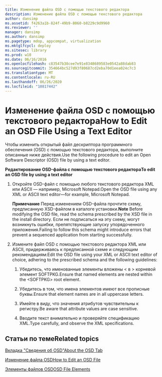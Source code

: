 ```yaml
---
title: Изменение файла OSD с помощью текстового редактора
description: Изменение файла OSD с помощью текстового редактора
author: dansimp
ms.assetid: f4263a1b-824f-49b9-8060-b8229c9d9960
ms.reviewer: ''
manager: dansimp
ms.author: dansimp
ms.pagetype: mdop, appcompat, virtualization
ms.mktglfcycl: deploy
ms.sitesec: library
ms.prod: w10
ms.date: 06/16/2016
ms.openlocfilehash: c83547b38cee7e91e8348689583e0542a88dab83
ms.sourcegitcommit: 354664bc527d93f80687cd2eba70d1eea024c7c3
ms.translationtype: MT
ms.contentlocale: ru-RU
ms.lasthandoff: 06/26/2020
ms.locfileid: "10817442"
---
```

# <span data-ttu-id="8dfa1-103">Изменение файла OSD с помощью текстового редактора</span><span class="sxs-lookup"><span data-stu-id="8dfa1-103">How to Edit an OSD File Using a Text Editor</span></span>


<span data-ttu-id="8dfa1-104">Чтобы изменить открытый файл дескриптора программного обеспечения (OSD) с помощью текстового редактора, выполните описанные ниже действия.</span><span class="sxs-lookup"><span data-stu-id="8dfa1-104">Use the following procedure to edit an Open Software Descriptor (OSD) file by using a text editor.</span></span>

**<span data-ttu-id="8dfa1-105">Редактирование OSD-файла с помощью текстового редактора</span><span class="sxs-lookup"><span data-stu-id="8dfa1-105">To edit an OSD file by using a text editor</span></span>**

1.  <span data-ttu-id="8dfa1-106">Откройте OSD-файл с помощью любого текстового редактора XML или ASCII — например, Microsoft Notepad.</span><span class="sxs-lookup"><span data-stu-id="8dfa1-106">Open the OSD file using any XML or ASCII text editor—for example, Microsoft Notepad.</span></span>

    <span data-ttu-id="8dfa1-107">**Примечание**  Перед изменением OSD-файла прочтите схему, предписанную XSD-файлом в каталоге установки.</span><span class="sxs-lookup"><span data-stu-id="8dfa1-107">**Note** Before modifying the OSD file, read the schema prescribed by the XSD file in the install directory.</span></span> <span data-ttu-id="8dfa1-108">Если не подписаться на эту схему, могут возникнуть ошибки, препятствующие запуску упорядоченного приложения.</span><span class="sxs-lookup"><span data-stu-id="8dfa1-108">Failing to follow this schema might introduce errors that prevent a sequenced application from starting successfully.</span></span>

     

2.  <span data-ttu-id="8dfa1-109">Измените файл OSD с помощью текстового редактора XML или ASCII, придерживаясь к предписанной схеме и следующим рекомендациям:</span><span class="sxs-lookup"><span data-stu-id="8dfa1-109">Edit the OSD file using your XML or ASCII text editor of choice, adhering to the prescribed schema and the following guidelines:</span></span>

    1.  <span data-ttu-id="8dfa1-110">Убедитесь, что именованные элементы вложены &lt; в &gt; корневой элемент SOFTPKG.</span><span class="sxs-lookup"><span data-stu-id="8dfa1-110">Ensure that named elements are nested within the &lt;SOFTPKG&gt; root element.</span></span>

    2.  <span data-ttu-id="8dfa1-111">Убедитесь в том, что имена элементов имеют все прописные буквы.</span><span class="sxs-lookup"><span data-stu-id="8dfa1-111">Ensure that element names are in all uppercase letters.</span></span>

    3.  <span data-ttu-id="8dfa1-112">Имейте в виду, что значения атрибутов чувствительны к регистру.</span><span class="sxs-lookup"><span data-stu-id="8dfa1-112">Be aware that attribute values are case sensitive.</span></span>

    4.  <span data-ttu-id="8dfa1-113">Вводите текст внимательно и проверяйте спецификацию XML.</span><span class="sxs-lookup"><span data-stu-id="8dfa1-113">Type carefully, and observe the XML specifications.</span></span>

## <span data-ttu-id="8dfa1-114">Статьи по теме</span><span class="sxs-lookup"><span data-stu-id="8dfa1-114">Related topics</span></span>


[<span data-ttu-id="8dfa1-115">Вкладка "Сведения об OSD"</span><span class="sxs-lookup"><span data-stu-id="8dfa1-115">About the OSD Tab</span></span>](about-the-osd-tab.md)

[<span data-ttu-id="8dfa1-116">Изменение файла OSD</span><span class="sxs-lookup"><span data-stu-id="8dfa1-116">How to Edit an OSD File</span></span>](how-to-edit-an-osd-file.md)

[<span data-ttu-id="8dfa1-117">Элементы файлов OSD</span><span class="sxs-lookup"><span data-stu-id="8dfa1-117">OSD File Elements</span></span>](osd-file-elements.md)

 

 





